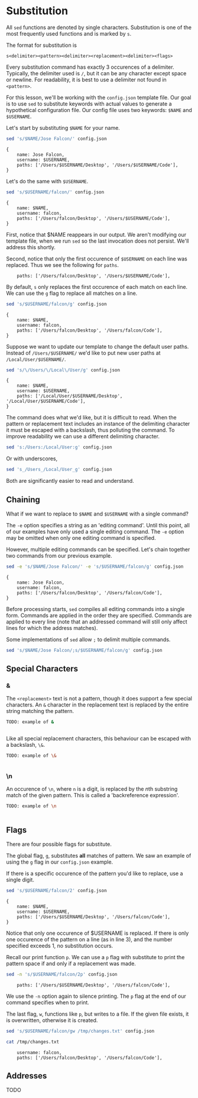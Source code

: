 # Substitution

All `sed` functions are denoted by single characters. Substitution is
one of the most frequently used functions and is marked by `s`.

The format for substitution is

```
s<delimiter><pattern><delimiter><replacement><delimiter><flags>
```

Every substitution command has exactly 3 occurences of a delimiter.
Typically, the delimiter used is `/`, but it can be any character
except space or newline. For readability, it is best to use a
delimiter not found in `<pattern>`.

For this lesson, we'll be working with the `config.json` template
file. Our goal is to use `sed` to substitute keywords with actual
values to generate a hypothetical configuration file. Our config
file uses two keywords: `$NAME` and `$USERNAME`.

Let's start by substituting `$NAME` for your name.

```sh
sed 's/$NAME/Jose Falcon/' config.json
```
```
{
    name: Jose Falcon,
    username: $USERNAME,
    paths: ['/Users/$USERNAME/Desktop', '/Users/$USERNAME/Code'],
}
```

Let's do the same with `$USERNAME`.

```sh
sed 's/$USERNAME/falcon/' config.json
```
```
{
    name: $NAME,
    username: falcon,
    paths: ['/Users/falcon/Desktop', '/Users/$USERNAME/Code'],
}
```

First, notice that $NAME reappears in our output. We aren't modifying
our template file, when we run `sed` so the last invocation does not
persist. We'll address this shortly.

Second, notice that only the first occurence of `$USERNAME` on each
line was replaced. Thus we see the following for `paths`.

```
    paths: ['/Users/falcon/Desktop', '/Users/$USERNAME/Code'],
```

By default, `s` only replaces the first occurence of each match on
each line. We can use the `g` flag to replace all matches on a line.

```sh
sed 's/$USERNAME/falcon/g' config.json
```
```
{
    name: $NAME,
    username: falcon,
    paths: ['/Users/falcon/Desktop', '/Users/falcon/Code'],
}
```

Suppose we want to update our template to change the default user
paths. Instead of `/Users/$USERNAME/` we'd like to put new user paths
at `/Local/User/$USERNAME/`.

```sh
sed 's/\/Users/\/Local\/User/g' config.json
```
```
{
    name: $NAME,
    username: $USERNAME,
    paths: ['/Local/User/$USERNAME/Desktop', '/Local/User/$USERNAME/Code'],
}
```

The command does what we'd like, but it is difficult to read.  When
the pattern or replacement text includes an instance of the delimiting
character it must be escaped with a backslash, thus polluting the
command. To improve readability we can use a different delimiting
character.

```sh
sed 's:/Users:/Local/User:g' config.json
```

Or with underscores,

```sh
sed 's_/Users_/Local/User_g' config.json
```

Both are significantly easier to read and understand.

## Chaining

What if we want to replace to `$NAME` and `$USERNAME` with
a single command?

The `-e` option specifies a string as an 'editing command'.  Until
this point, all of our examples have only used a single editing
command. The `-e` option may be omitted when only one editing command
is specified.

However, multiple editing commands can be specified. Let's chain
together two commands from our previous example.

```sh
sed -e 's/$NAME/Jose Falcon/' -e 's/$USERNAME/falcon/g' config.json
```
```
{
    name: Jose Falcon,
    username: falcon,
    paths: ['/Users/falcon/Desktop', '/Users/falcon/Code'],
}
```

Before processing starts, `sed` compiles all editing commands into a
single form. Commands are applied in the order they are specified.
Commands are applied to every line (note that an addressed command will
still only affect lines for which the address matches). 

Some implementations of `sed` allow `;` to delimit multiple commands.

```sh
sed 's/$NAME/Jose Falcon/;s/$USERNAME/falcon/g' config.json
```

## Special Characters

### &

The `<replacement>` text is not a pattern, though it does support
a few special characters. An `&` character in the replacement text
is replaced by the entire string matching the pattern.

```sh
TODO: example of &
```
```
```

Like all special replacement characters, this behaviour can be escaped
with a backslash, `\&`.

```sh
TODO: example of \&
```
```
```

### \n

An occurence of `\n`, where `n` is a digit, is replaced by the <i>n</i>th
substring match of the given pattern. This is called a 'backreference
expression'.

```sh
TODO: example of \n
```
```
```

## Flags

There are four possible flags for substitute.

The global flag, `g`, substitutes **all** matches of pattern. We saw
an example of using the `g` flag in our `config.json` example.

If there is a specific occurence of the pattern you'd like to replace,
use a single digit.

```sh
sed 's/$USERNAME/falcon/2' config.json
```
```
{
    name: $NAME,
    username: $USERNAME,
    paths: ['/Users/$USERNAME/Desktop', '/Users/falcon/Code'],
}
```

Notice that only one occurence of $USERNAME is replaced. If there is
only one occurence of the pattern on a line (as in line 3), and the
number specified exceeds 1, no substitution occurs.

Recall our print function `p`. We can use a `p` flag with substitute to
print the pattern space if and only if a replacement was made.

```sh
sed -n 's/$USERNAME/falcon/2p' config.json
```
```
    paths: ['/Users/$USERNAME/Desktop', '/Users/falcon/Code'],
```

We use the `-n` option again to silence printing. The `p` flag at the
end of our command specifies when to print.

The last flag, `w`, functions like `p`, but writes to a file. If the
given file exists, it is overwritten, otherwise it is created.

```sh
sed 's/$USERNAME/falcon/gw /tmp/changes.txt' config.json
```
```sh
cat /tmp/changes.txt
```
```
    username: falcon,
    paths: ['/Users/falcon/Desktop', '/Users/falcon/Code'],
```

## Addresses

TODO
